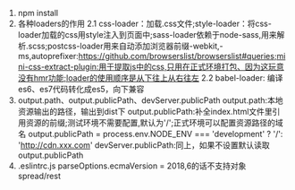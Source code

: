 1. npm install
2. 各种loaders的作用
  2.1 css-loader：加载.css文件;style-loader：将css-loader加载的css用style注入到页面中;sass-loader依赖于node-sass,用来解析.scss;postcss-loader用来自动添加浏览器前缀-webkit,-ms,autoprefixer:https://github.com/browserslist/browserslist#queries;mini-css-extract-plugin:用于提取js中的css,只用在正式环境打包、因为这玩意没有hmr功能;loader的使用顺序是从下往上从右往左
  2.2 babel-loader: 编译es6、es7代码转化成es5，向下兼容
3. output.path、output.publicPath、devServer.publicPath
  output.path:本地资源输出的路径，输出到dist下
  output.publicPath:补全index.html文件里引用资源的前缀;测试环境不需要配置,默认为'/';正式环境可以配置资源路径的域名
  output.publicPath = process.env.NODE_ENV === 'development' ? '/': 'http://cdn.xxx.com'
  devServer.publicPath:同上，如果不设置默认读取output.publicPath
4. .eslintrc.js parseOptions.ecmaVersion = 2018,6的话不支持对象spread/rest
